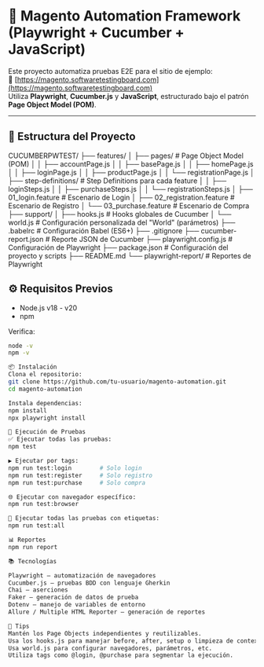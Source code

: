 # 🧪 Magento Automation Framework (Playwright + Cucumber + JavaScript)

Este proyecto automatiza pruebas E2E para el sitio de ejemplo:  
🔗 [https://magento.softwaretestingboard.com](https://magento.softwaretestingboard.com)  
Utiliza **Playwright**, **Cucumber.js** y **JavaScript**, estructurado bajo el patrón **Page Object Model (POM)**.

---

## 📁 Estructura del Proyecto
CUCUMBERPWTEST/
├── features/
│ ├── pages/ # Page Object Model (POM)
│ │ ├── accountPage.js
│ │ ├── basePage.js
│ │ ├── homePage.js
│ │ ├── loginPage.js
│ │ ├── productPage.js
│ │ └── registrationPage.js
│ ├── step-definitions/ # Step Definitions para cada feature
│ │ ├── loginSteps.js
│ │ ├── purchaseSteps.js
│ │ └── registrationSteps.js
│ ├── 01_login.feature # Escenario de Login
│ ├── 02_registration.feature # Escenario de Registro
│ └── 03_purchase.feature # Escenario de Compra
├── support/
│ ├── hooks.js # Hooks globales de Cucumber
│ └── world.js # Configuración personalizada del "World" (parámetros)
├── .babelrc # Configuración Babel (ES6+)
├── .gitignore
├── cucumber-report.json # Reporte JSON de Cucumber
├── playwright.config.js # Configuración de Playwright
├── package.json # Configuración del proyecto y scripts
├── README.md
└── playwright-report/ # Reportes de Playwright

## ⚙️ Requisitos Previos

- Node.js v18 - v20
- npm

Verifica:

```bash
node -v
npm -v

📦 Instalación
Clona el repositorio:
git clone https://github.com/tu-usuario/magento-automation.git
cd magento-automation

Instala dependencias:
npm install
npx playwright install

🚀 Ejecución de Pruebas
✅ Ejecutar todas las pruebas:
npm test

▶️ Ejecutar por tags:
npm run test:login        # Solo login
npm run test:register     # Solo registro
npm run test:purchase     # Solo compra

🌐 Ejecutar con navegador específico:
npm run test:browser

🔁 Ejecutar todas las pruebas con etiquetas:
npm run test:all

📊 Reportes
npm run report

📚 Tecnologías

Playwright – automatización de navegadores
Cucumber.js – pruebas BDD con lenguaje Gherkin
Chai – aserciones
Faker – generación de datos de prueba
Dotenv – manejo de variables de entorno
Allure / Multiple HTML Reporter – generación de reportes

🧠 Tips
Mantén los Page Objects independientes y reutilizables.
Usa los hooks.js para manejar before, after, setup o limpieza de contexto.
Usa world.js para configurar navegadores, parámetros, etc.
Utiliza tags como @login, @purchase para segmentar la ejecución.



